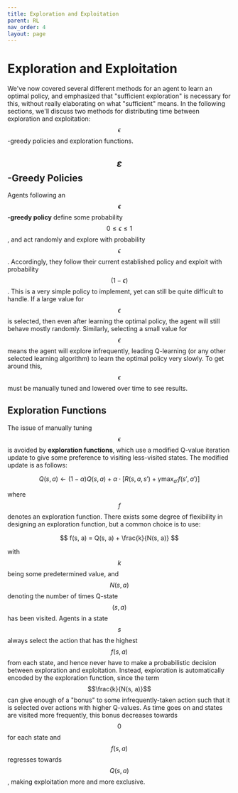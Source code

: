 ```yaml
---
title: Exploration and Exploitation
parent: RL
nav_order: 4
layout: page
---
```


# Exploration and Exploitation

We've now covered several different methods for an agent to learn an optimal policy, and emphasized that "sufficient exploration" is necessary for this, without really elaborating on what "sufficient" means. In the following sections, we'll discuss two methods for distributing time between exploration and exploitation: $$\epsilon$$-greedy policies and exploration functions.

## $$\varepsilon$$-Greedy Policies

Agents following an **$$\epsilon$$-greedy policy** define some probability $$0 \leq \epsilon \leq 1$$, and act randomly and explore with probability $$\epsilon$$. Accordingly, they follow their current established policy and exploit with probability $$(1 - \epsilon)$$. This is a very simple policy to implement, yet can still be quite difficult to handle. If a large value for $$\epsilon$$ is selected, then even after learning the optimal policy, the agent will still behave mostly randomly. Similarly, selecting a small value for $$\epsilon$$ means the agent will explore infrequently, leading Q-learning (or any other selected learning algorithm) to learn the optimal policy very slowly. To get around this, $$\epsilon$$ must be manually tuned and lowered over time to see results.

## Exploration Functions

The issue of manually tuning $$\epsilon$$ is avoided by **exploration functions**, which use a modified Q-value iteration update to give some preference to visiting less-visited states. The modified update is as follows:

$$
Q(s, a) \leftarrow (1-\alpha)Q(s, a) + \alpha \cdot [R(s, a, s') + \gamma \max_{a'} f(s', a')]
$$

where $$f$$ denotes an exploration function. There exists some degree of flexibility in designing an exploration function, but a common choice is to use:

$$
f(s, a) = Q(s, a) + \frac{k}{N(s, a)}
$$

with $$k$$ being some predetermined value, and $$N(s, a)$$ denoting the number of times Q-state $$(s, a)$$ has been visited. Agents in a state $$s$$ always select the action that has the highest $$f(s, a)$$ from each state, and hence never have to make a probabilistic decision between exploration and exploitation. Instead, exploration is automatically encoded by the exploration function, since the term $$\frac{k}{N(s, a)}$$ can give enough of a "bonus" to some infrequently-taken action such that it is selected over actions with higher Q-values. As time goes on and states are visited more frequently, this bonus decreases towards $$0$$ for each state and $$f(s, a)$$ regresses towards $$Q(s, a)$$, making exploitation more and more exclusive.

